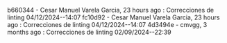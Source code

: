 b660344 - Cesar Manuel Varela Garcia, 23 hours ago : Correcciones de linting 04/12/2024--14:07
fc10d92 - Cesar Manuel Varela Garcia, 23 hours ago : Correcciones de linting 04/12/2024--14:07
4d3494e - cmvgg, 3 months ago : Correcciones de linting 02/09/2024--22:39